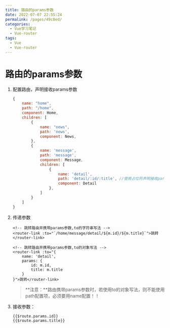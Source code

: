 ```yaml
---
title: 路由的params参数
date: 2022-07-07 22:55:24
permalink: /pages/49c8ed/
categories:
  - Vue学习笔记
  - Vue-router
tags:
  - Vue
  - Vue-router
---
```

# 路由的params参数

1. 配置路由，声明接收params参数

   ```js
   {
       name: "home",
       path: "/home",
       component: Home,
       children: [
           {
               name: "news",
               path: 'news',
               component: News,
           },
           {
               name: 'message',
               path: 'message',
               component: Message,
               children: [
                   {
                       name: 'detail',
                       path: 'detail/:id/:title', //使用占位符声明接收params参数
                       component: Detail
                   },
               ]
           }
       ]
   }
   ```

2. 传递参数

   ```vue
   <!-- 跳转路由并携带params参数,to的字符串写法 -->
   <router-link :to="`/home/message/detail/${m.id}/${m.title}`">跳转</router-link>
   
   <!-- 跳转路由并携带params参数,to的对象写法 -->
   <router-link :to="{
       name: 'detail',
       params: {
           id: m.id,
           title: m.title
       }
   }">跳转</router-link>
   ```

   > **注意：**路由携带params参数时，若使用to的对象写法，则不能使用path配置项，必须要用name配置！！

3. 接收参数：

   ```vue
   {{$route.params.id}}
   {{$route.params.title}}
   ```
